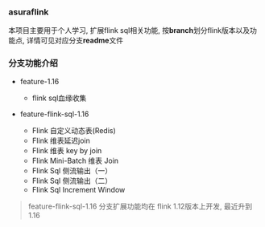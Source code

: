 ### asuraflink

本项目主要用于个人学习, 扩展flink sql相关功能, 按**branch**划分flink版本以及功能点, 详情可见对应分支**readme**文件

### 分支功能介绍
* feature-1.16
  * flink sql血缘收集

* feature-flink-sql-1.16
  * Flink 自定义动态表(Redis)
  * Flink 维表延迟join
  * Flink 维表 key by join
  * Flink Mini-Batch 维表 Join
  * Flink Sql 侧流输出（一）
  * Flink Sql 侧流输出（二）
  * Flink Sql Increment Window
> feature-flink-sql-1.16 分支扩展功能均在 flink 1.12版本上开发, 最近升到1.16
